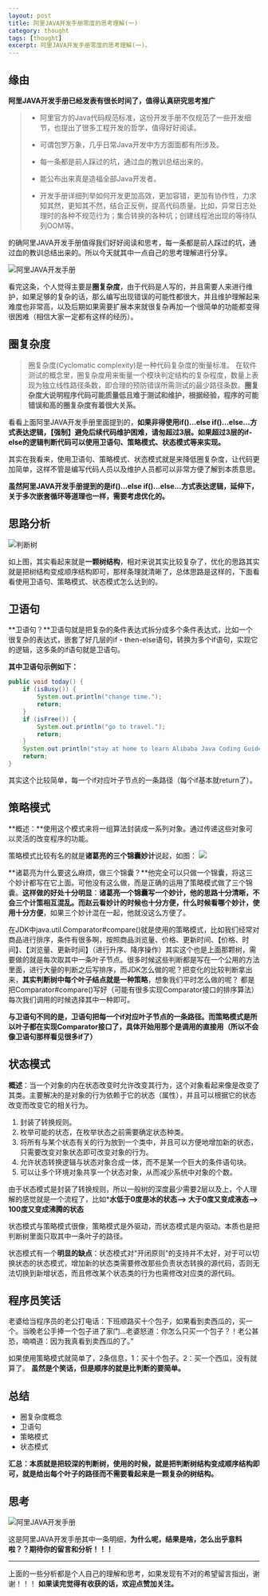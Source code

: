 ```yaml
---
layout: post
title: 阿里JAVA开发手册零度的思考理解(一)
category: thought
tags: [thought]
excerpt: 阿里JAVA开发手册零度的思考理解(一)。
---
```






## 缘由
**阿里JAVA开发手册已经发表有很长时间了，值得认真研究思考推广**
>- 阿里官方的Java代码规范标准，这份开发手册不仅规范了一些开发细节，也提出了很多工程开发的哲学，值得好好阅读。
>
>
>- 可谓包罗万象，几乎日常Java开发中方方面面都有所涉及。
>
>
>- 每一条都是前人踩过的坑，通过血的教训总结出来的。
>
>
>- 能公布出来真是造福全部Java开发者。
>
>
>- 开发手册详细列举如何开发更加高效，更加容错，更加有协作性，力求知其然，更知其不然，结合正反例，提高代码质量。比如，异常日志处理时的各种不规范行为；集合转换的各种坑；创建线程池出现的等待队列OOM等。 

的确阿里JAVA开发手册值得我们好好阅读和思考，每一条都是前人踩过的坑，通过血的教训总结出来的。所以今天就其中一点自己的思考理解进行分享。



![阿里JAVA开发手册](http://upload-images.jianshu.io/upload_images/7849276-0971bc93d5e12632.png?imageMogr2/auto-orient/strip%7CimageView2/2/w/1240)


看完这条，个人觉得主要是**圈复杂度**，由于代码是人写的，并且需要人来进行维护，如果足够的复杂的话，那么编写出现错误的可能性都很大，并且维护理解起来难度也非常高，以及后期如果需要扩展本来就很复杂再加一个很简单的功能都变得很困难（相信大家一定都有这样的经历）。

## 圈复杂度
>圈复杂度(Cyclomatic complexity)是一种代码复杂度的衡量标准。
>在软件测试的概念里，圈复杂度用来衡量一个模块判定结构的复杂程度，数量上表现为独立线性路径条数，即合理的预防错误所需测试的最少路径条数。**圈复杂度大说明程序代码可能质量低且难于测试和维护，根据经验，程序的可能错误和高的圈复杂度有着很大关系。**

看看上面阿里JAVA开发手册里面提到的，**如果非得使用if()...else if()...else...方式表达逻辑，【强制】避免后续代码维护困难，请匆超过3层。如果超过3层的if-else的逻辑判断代码可以使用卫语句、策略模式、状态模式等来实现。**

其实在我看来，使用卫语句、策略模式、状态模式就是来降低圈复杂度，让代码更加简单，这样不管是编写代码人员以及维护人员都可以非常方便了解到本质意思。

**虽然阿里JAVA开发手册提到的是if()...else if()...else...方式表达逻辑，延伸下，关于多次嵌套循环等道理也一样，需要考虑优化的。**

## 思路分析
![判断树](http://upload-images.jianshu.io/upload_images/7849276-bfc63473c5a4326f.png?imageMogr2/auto-orient/strip%7CimageView2/2/w/1240)

如上图，其实看起来就是**一颗树结构**，相对来说其实比较复杂了，优化的思路其实就是把树结构变成顺序结构即可，那样条理就清晰了，总体思路是这样的，下面看看使用卫语句、策略模式、状态模式怎么达到的。

## 卫语句
**卫语句？**卫语句就是把复杂的条件表达式拆分成多个条件表达式，比如一个很复杂的表达式，嵌套了好几层的if - then-else语句，转换为多个if语句，实现它的逻辑，这多条的if语句就是卫语句。

**其中卫语句示例如下：**
``` java
public void today() {
    if (isBusy()) {
        System.out.println("change time.");
        return;
    }
    if (isFree()) {
        System.out.println("go to travel."); 
        return;
    }
    System.out.println("stay at home to learn Alibaba Java Coding Guidelines.");
    return;
}
```
其实这个比较简单，每一个if对应叶子节点的一条路径（每个if基本就return了）。


## 策略模式
**概述：**使用这个模式来将一组算法封装成一系列对象。通过传递这些对象可以灵活的改变程序的功能。

策略模式比较有名的就是**诸葛亮的三个锦囊妙计**说起，如图：
![](http://upload-images.jianshu.io/upload_images/7849276-0e6d30761b484121.png?imageMogr2/auto-orient/strip%7CimageView2/2/w/1240)

**诸葛亮为什么要这么麻烦，做三个锦囊？**他完全可以只做一个锦囊，将这三个妙计都写在它上面。可他没有这么做，而是正确的运用了策略模式做了三个锦囊。**这样做的好处十分明显**：**诸葛亮一个锦囊写一个妙计，他的思路十分清晰，不会三个计策相互混乱。**而**赵云看妙计的时候也十分方便，什么时候看哪个妙计，使用十分方便**，如果三个妙计混在一起，他就没这么方便了。

在JDK中java.util.Comparator#compare()就是使用的策略模式，比如我们经常对商品进行排序，条件有很多啊，按照商品浏览量、价格、更新时间、【价格、时间】、【浏览量、更新时间】（进行升序、降序操作）其实这个也是上面那颗树，需要做的就是每次取其中一条叶子节点。很多时候这些判断都是写在一个公用的方法里面，进行大量的判断之后写排序，而JDK怎么做的呢？把变化的比较判断拿出来，**其实判断树中每个叶子结点就是一种策略**，想象我们平时怎么做的呢？ 都是把Comparator#compare()写好（可能有很多实现Comparator接口的排序算法）每次我们调用的时候选择其中一种即可。

**与卫语句不同的是，卫语句把每一个if对应叶子节点的一条路径。而策略模式是所以叶子都在实现Comparator接口了，具体开始用那个是调用的直接用（所以不会像卫语句那样看见很多if了）**

## 状态模式
**概述**：当一个对象的内在状态改变时允许改变其行为，这个对象看起来像是改变了其类。主要解决的是对象的行为依赖于它的状态（属性），并且可以根据它的状态改变而改变它的相关行为。

1. 封装了转换规则。 
2. 枚举可能的状态，在枚举状态之前需要确定状态种类。 
3. 将所有与某个状态有关的行为放到一个类中，并且可以方便地增加新的状态，只需要改变对象状态即可改变对象的行为。 
4. 允许状态转换逻辑与状态对象合成一体，而不是某一个巨大的条件语句块。 
5. 可以让多个环境对象共享一个状态对象，从而减少系统中对象的个数。 

由于状态模式是封装了转换规则，所以一般树的深度最少需要2层以及上，个人理解的感觉就是一个流程了，比如***水低于0度是冰的状态--> 大于0度又变成液态--> 100度又变成沸腾的状态**

状态模式与策略模式很像，策略模式是外驱动，而状态模式是内驱动。本质也是把判断树里面只取其中一条叶子的路径。

状态模式有一个**明显的缺点**：状态模式对"开闭原则"的支持并不太好，对于可以切换状态的状态模式，增加新的状态类需要修改那些负责状态转换的源代码，否则无法切换到新增状态，而且修改某个状态类的行为也需修改对应类的源代码。 

## 程序员笑话
老婆给当程序员的老公打电话：下班顺路买十个包子，如果看到卖西瓜的，买一个。当晚老公手捧一个包子进了家门…老婆怒道：你怎么只买一个包子？！老公甚恐，喃喃道：因为我真看到卖西瓜的了。”

如果使用策略模式就简单了，2条信息，1：买十个包子。2：买一个西瓜，没有就算了。
**虽然是个笑话，但是顺序的就是比判断的要简单。**

## 总结
-  圈复杂度概念
- 卫语句
- 策略模式
- 状态模式

**汇总：本质就是把较深的判断树，使用的时候，就是把判断树结构变成顺序结构即可，就是给出每个叶子的路径而不需要看起来是一颗复杂的树结构。**




## 思考
![阿里JAVA开发手册](http://upload-images.jianshu.io/upload_images/7849276-6e6ffb470ba18275.png?imageMogr2/auto-orient/strip%7CimageView2/2/w/1240)

这是阿里JAVA开发手册其中一条明细，**为什么呢，结果是啥，怎么出乎意料啦？？期待你的留言和分析！！！**


--------------
上面的一些分析都是个人自己的理解和思考，如果发现有不对的希望留言指出，谢谢！！！
**如果读完觉得有收获的话，欢迎点赞加关注。**
